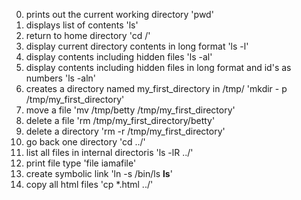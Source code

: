 0. prints out the current working directory 'pwd'
1. displays list of contents 'ls'
2. return to home directory 'cd /'
3. display current directory contents in long format 'ls -l'
4. display contents including hidden files 'ls -al'
5. display contents including hidden files in long format and id's as numbers 'ls -aln'
6. creates a directory named my_first_directory in /tmp/ 'mkdir - p /tmp/my_first_directory'
7. move a file 'mv /tmp/betty /tmp/my_first_directory'
8. delete a file 'rm /tmp/my_first_directory/betty'
9. delete a directory 'rm -r /tmp/my_first_directory'
10. go back one directory 'cd ../'
11. list all files in internal directoris 'ls -lR ../'
12. print file type 'file iamafile'
13. create symbolic link 'ln -s /bin/ls __ls__'
14. copy all html files 'cp *.html ../' 
